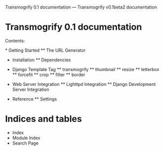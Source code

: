 Transmogrify 0.1 documentation &mdash; Transmogrify v0.1beta2 documentation
# Transmogrify 0.1 documentation #
<p>Contents:</p>
* Getting Started
** The URL Generator

* Installation
** Dependencies

* Django Template Tag
** transmogrify
** thumbnail
** resize
** letterbox
** forcefit
** crop
** filter
** border

* Web Server Integration
** Lighttpd Integration
** Django Development Server Integration

* Reference
** Settings

# Indices and tables #
* Index
* Module Index
* Search Page
